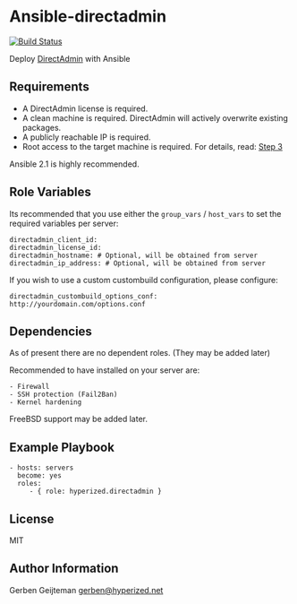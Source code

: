 Ansible-directadmin
=========

[![Build Status](https://travis-ci.org/hyperized/ansible-directadmin.svg?branch=master)](https://travis-ci.org/hyperized/ansible-directadmin)

Deploy [DirectAdmin](https://directadmin.com/) with Ansible

Requirements
------------

- A DirectAdmin license is required.
- A clean machine is required. DirectAdmin will actively overwrite existing packages.
- A publicly reachable IP is required.
- Root access to the target machine is required. For details, read: [Step 3](https://www.directadmin.com/installguide.php)

Ansible 2.1 is highly recommended.

Role Variables
--------------

Its recommended that you use either the `group_vars` / `host_vars` to set the required variables per server:

    directadmin_client_id:
    directadmin_license_id:
    directadmin_hostname: # Optional, will be obtained from server
    directadmin_ip_address: # Optional, will be obtained from server

If you wish to use a custom custombuild configuration, please configure:

    directadmin_custombuild_options_conf: http://yourdomain.com/options.conf

Dependencies
------------

As of present there are no dependent roles. (They may be added later)

Recommended to have installed on your server are:

    - Firewall
    - SSH protection (Fail2Ban)
    - Kernel hardening

FreeBSD support may be added later.

Example Playbook
----------------

    - hosts: servers
      become: yes
      roles:
         - { role: hyperized.directadmin }

License
-------

MIT

Author Information
------------------

Gerben Geijteman <gerben@hyperized.net>
